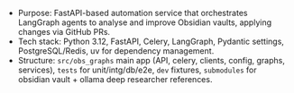 - Purpose: FastAPI-based automation service that orchestrates LangGraph agents to analyse and improve Obsidian vaults, applying changes via GitHub PRs.
- Tech stack: Python 3.12, FastAPI, Celery, LangGraph, Pydantic settings, PostgreSQL/Redis, uv for dependency management.
- Structure: `src/obs_graphs` main app (API, celery, clients, config, graphs, services), `tests` for unit/intg/db/e2e, `dev` fixtures, `submodules` for obsidian vault + ollama deep researcher references.